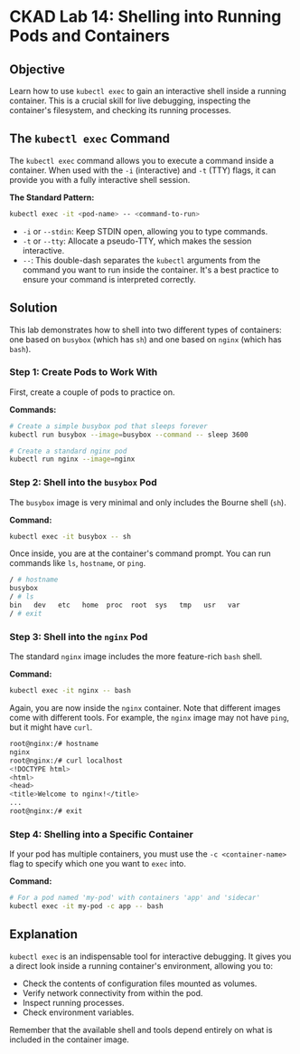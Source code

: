 # CKAD Lab 14: Shelling into Running Pods and Containers

## Objective
Learn how to use `kubectl exec` to gain an interactive shell inside a running container. This is a crucial skill for live debugging, inspecting the container's filesystem, and checking its running processes.

## The `kubectl exec` Command
The `kubectl exec` command allows you to execute a command inside a container. When used with the `-i` (interactive) and `-t` (TTY) flags, it can provide you with a fully interactive shell session.

**The Standard Pattern:**
```bash
kubectl exec -it <pod-name> -- <command-to-run>
```
-   `-i` or `--stdin`: Keep STDIN open, allowing you to type commands.
-   `-t` or `--tty`: Allocate a pseudo-TTY, which makes the session interactive.
-   `--`: This double-dash separates the `kubectl` arguments from the command you want to run inside the container. It's a best practice to ensure your command is interpreted correctly.

## Solution
This lab demonstrates how to shell into two different types of containers: one based on `busybox` (which has `sh`) and one based on `nginx` (which has `bash`).

### Step 1: Create Pods to Work With
First, create a couple of pods to practice on.

**Commands:**
```bash
# Create a simple busybox pod that sleeps forever
kubectl run busybox --image=busybox --command -- sleep 3600

# Create a standard nginx pod
kubectl run nginx --image=nginx
```

### Step 2: Shell into the `busybox` Pod
The `busybox` image is very minimal and only includes the Bourne shell (`sh`).

**Command:**
```bash
kubectl exec -it busybox -- sh
```
Once inside, you are at the container's command prompt. You can run commands like `ls`, `hostname`, or `ping`.
```bash
/ # hostname
busybox
/ # ls
bin   dev   etc   home  proc  root  sys   tmp   usr   var
/ # exit
```

### Step 3: Shell into the `nginx` Pod
The standard `nginx` image includes the more feature-rich `bash` shell.

**Command:**
```bash
kubectl exec -it nginx -- bash
```
Again, you are now inside the `nginx` container. Note that different images come with different tools. For example, the `nginx` image may not have `ping`, but it might have `curl`.
```bash
root@nginx:/# hostname
nginx
root@nginx:/# curl localhost
<!DOCTYPE html>
<html>
<head>
<title>Welcome to nginx!</title>
...
root@nginx:/# exit
```

### Step 4: Shelling into a Specific Container
If your pod has multiple containers, you must use the `-c <container-name>` flag to specify which one you want to `exec` into.

**Command:**
```bash
# For a pod named 'my-pod' with containers 'app' and 'sidecar'
kubectl exec -it my-pod -c app -- bash
```

## Explanation
`kubectl exec` is an indispensable tool for interactive debugging. It gives you a direct look inside a running container's environment, allowing you to:
-   Check the contents of configuration files mounted as volumes.
-   Verify network connectivity from within the pod.
-   Inspect running processes.
-   Check environment variables.

Remember that the available shell and tools depend entirely on what is included in the container image.
